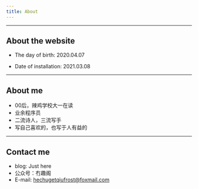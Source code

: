 ```yaml
---
title: About
---
```

***

## About the website

* The day of birth: 2020.04.07

* Date of installation: 2021.03.08

***

## About me

* 00后，辣鸡学校大一在读
* 业余程序员
* 二流诗人，三流写手
* 写自己喜欢的，也写于人有益的

***

## Contact me

* blog: Just here
* 公众号：冇趣阁
* E-mail: hechugetqiufrost@foxmail.com
